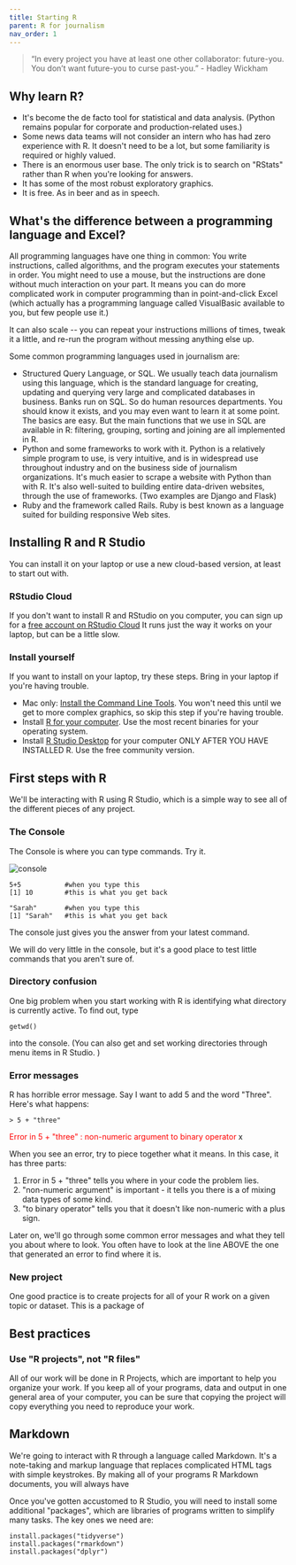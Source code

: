```yaml
---
title: Starting R
parent: R for journalism
nav_order: 1
---
```


<blockquote>
“In every project you have at least one other collaborator: future-you. You don’t want future-you to curse past-you.” - Hadley Wickham
</blockquote>


## Why learn R?
* It's become the de facto tool for statistical and data analysis. (Python remains popular for corporate and production-related uses.)
* Some news data teams will not consider an intern who has had zero experience with R. It doesn't need to be a lot, but some familiarity is required or highly valued.
* There is an enormous user base. The only trick is to search on "RStats" rather than R when you're looking for answers.
* It has some of the most robust exploratory graphics.
* It is free. As in beer and as in speech.

## What's the difference between a programming language and Excel?

All programming languages have one thing in common: You write instructions, called algorithms, and the program executes your statements in order. You might need to use a mouse, but the instructions are done without much interaction on your part. It means you can do more complicated work in computer programming than in point-and-click Excel (which actually has a programming language called VisualBasic available to you, but few people use it.)

It can also scale -- you can repeat your instructions millions of times, tweak it a little, and re-run the program without messing anything else up.

Some common programming languages used in journalism are:
* Structured Query Language, or SQL. We usually teach data journalism using this language, which is the standard language for creating, updating and querying very large and complicated databases in business. Banks run on SQL. So do human resources departments. You should know it exists, and you may even want to learn it at some point. The basics are easy. But the main functions that we use in SQL are available in R: filtering, grouping, sorting and joining are all implemented in R.
* Python and some frameworks to work with it. Python is a relatively simple program to use, is very intuitive, and is in widespread use throughout industry and on the business side of journalism organizations. It's much easier to scrape a website with Python than with R. It's also well-suited to building entire data-driven websites, through the use of frameworks. (Two examples are Django and Flask)
* Ruby and the framework called Rails. Ruby is best known as a language suited for building responsive Web sites.


## Installing R and R Studio

You can install it on your laptop or use a new cloud-based version, at least to start out with.

### RStudio Cloud

If you don't want to install R and RStudio on you computer, you can sign up for a [free account on RStudio Cloud](https://rstudio.cloud) It runs just the way it works on your laptop, but can be a little slow.

### Install yourself

If you want to install on your laptop, try these steps. Bring in your laptop if you're having trouble.

* Mac only: [Install the Command Line Tools](https://developer.apple.com/download/more/).  You won't need this until we get to more complex graphics, so skip this step if you're having trouble.
* Install [R for your computer](https://rweb.crmda.ku.edu/cran/). Use the most recent binaries for your operating system.
* Install [R Studio Desktop](https://www.rstudio.com/products/rstudio/download/#download) for your computer ONLY AFTER YOU HAVE INSTALLED R. Use the free community version.

## First steps with R

We'll be interacting with R using R Studio, which is a simple way to see all of the different pieces of any project.

### The Console

The Console is where you can type commands. Try it.

![console]({{site.baseurl}}/assets/images/21-rintro-rstudio.png)

    5+5           #when you type this
    [1] 10        #this is what you get back

    "Sarah"       #when you type this
    [1] "Sarah"   #this is what you get back

The console just gives you the answer from your latest command.

We will do very little in the console, but it's a good place to test little commands that you aren't sure of.

### Directory confusion

One big problem when you start working with R is identifying what directory is currently active. To find out, type

    getwd()

into the console. (You can also get and set working directories through menu items in R Studio. )

### Error messages

R has horrible error message. Say I want to add 5 and the word "Three". Here's what happens:

    > 5 + "three"

<span style="color:red;"> Error in 5 + "three" : non-numeric argument to binary operator</span>
x

When you see an error, try to piece together what it means. In this case, it has three parts:

1. Error in 5 + "three" tells you where in your code the problem lies.
2. "non-numeric argument" is important - it tells you there is a of mixing data types of some kind.
3.  "to binary operator" tells you that it doesn't like non-numeric with a plus sign.

Later on, we'll go through some common error messages and what they tell you about where to look. You often have to look at the line ABOVE the one that generated an error to find where it is.

### New project

One good practice is to create projects for all of your R work on a given topic or dataset. This is a package of


## Best practices

### Use "R projects", not "R files"

All of our work will be done in R Projects, which are important to help you organize your work. If you keep all of your programs, data and output in one general area of your computer, you can be sure that copying the project will copy everything you need to reproduce your work.




## Markdown

We're going to interact with R through a language called Markdown. It's a note-taking and markup language that replaces complicated HTML tags with simple keystrokes. By making all of your programs R Markdown documents, you will always have

Once you've gotten accustomed to R Studio, you will need to install some additional "packages", which are libraries of programs written to simplify many tasks. The key ones we need are:

    install.packages("tidyverse")
    install.packages("rmarkdown")
    install.packages("dplyr")

